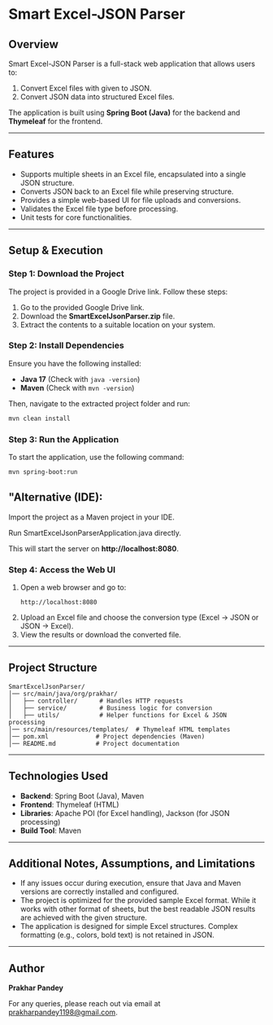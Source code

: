 # Smart Excel-JSON Parser 

## Overview
Smart Excel-JSON Parser is a full-stack web application that allows users to:
1. Convert Excel files with given to JSON.
2. Convert JSON data into structured Excel files.

The application is built using **Spring Boot (Java)** for the backend and **Thymeleaf** for the frontend.

---

## Features
- Supports multiple sheets in an Excel file, encapsulated into a single JSON structure.
- Converts JSON back to an Excel file while preserving structure.
- Provides a simple web-based UI for file uploads and conversions.
- Validates the Excel file type before processing.
- Unit tests for core functionalities.

---

## Setup & Execution

### Step 1: Download the Project
The project is provided in a Google Drive link. Follow these steps:
1. Go to the provided Google Drive link.
2. Download the **SmartExcelJsonParser.zip** file.
3. Extract the contents to a suitable location on your system.

### Step 2: Install Dependencies
Ensure you have the following installed:
- **Java 17** (Check with `java -version`)
- **Maven** (Check with `mvn -version`)

Then, navigate to the extracted project folder and run:
```sh
mvn clean install
```

### Step 3: Run the Application
To start the application, use the following command:
```sh
mvn spring-boot:run
```

## "Alternative (IDE):

Import the project as a Maven project in your IDE.

Run SmartExcelJsonParserApplication.java directly.

This will start the server on **http://localhost:8080**.

### Step 4: Access the Web UI
1. Open a web browser and go to:
   ```
   http://localhost:8080
   ```
2. Upload an Excel file and choose the conversion type (Excel → JSON or JSON → Excel).
3. View the results or download the converted file.

---

## Project Structure
```
SmartExcelJsonParser/
│── src/main/java/org/prakhar/
│   ├── controller/      # Handles HTTP requests
│   ├── service/         # Business logic for conversion
│   ├── utils/           # Helper functions for Excel & JSON processing
│── src/main/resources/templates/  # Thymeleaf HTML templates
│── pom.xml             # Project dependencies (Maven)
│── README.md           # Project documentation
```

---

## Technologies Used
- **Backend**: Spring Boot (Java), Maven
- **Frontend**: Thymeleaf (HTML)
- **Libraries**: Apache POI (for Excel handling), Jackson (for JSON processing)
- **Build Tool**: Maven

---

## Additional Notes, Assumptions, and Limitations
- If any issues occur during execution, ensure that Java and Maven versions are correctly installed and configured.
- The project is optimized for the provided sample Excel format. While it works with other format of sheets, but the best readable JSON results are achieved with the given structure.
- The application is designed for simple Excel structures. Complex formatting (e.g., colors, bold text) is not retained in JSON.

---

## Author
**Prakhar Pandey**

For any queries, please reach out via email at prakharpandey1198@gmail.com.

